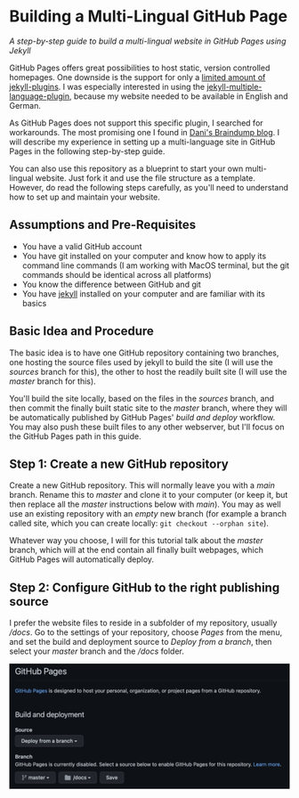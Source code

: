 # Building a Multi-Lingual GitHub Page

*A step-by-step guide to build a multi-lingual website in GitHub Pages using Jekyll*

GitHub Pages offers great possibilities to host static, version controlled homepages. One downside is the support for only a [limited amount of jekyll-plugins](https://pages.github.com/versions/). I was especially interested in using the [jekyll-multiple-language-plugin](https://github.com/kurtsson/jekyll-multiple-languages-plugin), because my website needed to be available in English and German.

As GitHub Pages does not support this specific plugin, I searched for workarounds. The most promising one I found in [Dani's Braindump blog](https://tiefenauer.github.io/blog/gh-pages-plugins/). I will describe my experience in setting up a multi-language site in GitHub Pages in the following step-by-step guide.

You can also use this repository as a blueprint to start your own multi-lingual website. Just fork it and use the file structure as a template. However, do read the following steps carefully, as you'll need to understand how to set up and maintain your website.

## Assumptions and Pre-Requisites

- You have a valid GitHub account
- You have git installed on your computer and know how to apply its command line commands (I am working with MacOS terminal, but the git commands should be identical across all platforms)
- You know the difference between GitHub and git
- You have [jekyll](https://jekyllrb.com) installed on your computer and are familiar with its basics

## Basic Idea and Procedure

The basic idea is to have one GitHub repository containing two branches, one hosting the source files used by jekyll to build the site (I will use the *sources* branch for this), the other to host the readily built site (I will use the *master* branch for this).

You'll build the site locally, based on the files in the *sources* branch, and then commit the finally built static site to the *master* branch, where they will be automatically published by GitHub Pages' *build and deploy* workflow. You may also push these built files to any other webserver, but I'll focus on the GitHub Pages path in this guide.

## Step 1: Create a new GitHub repository

Create a new GitHub repository. This will normally leave you with a *main* branch. Rename this to *master* and clone it to your computer (or keep it, but then replace all the *master* instructions below with *main*). You may as well use an existing repository with an *empty* new branch (for example a branch called site, which you can create locally: `git checkout --orphan site`).

Whatever way you choose, I will for this tutorial talk about the *master* branch, which will at the end contain all finally built webpages, which GitHub Pages will automatically deploy.

## Step 2: Configure GitHub to the right publishing source

I prefer the website files to reside in a subfolder of my repository, usually */docs*. Go to the settings of your repository, choose *Pages* from the menu, and set the build and deployment source to *Deploy from a branch*, then select your *master* branch and the */docs* folder.

![Configure your publishing source](/images/github_pages_config.png)
